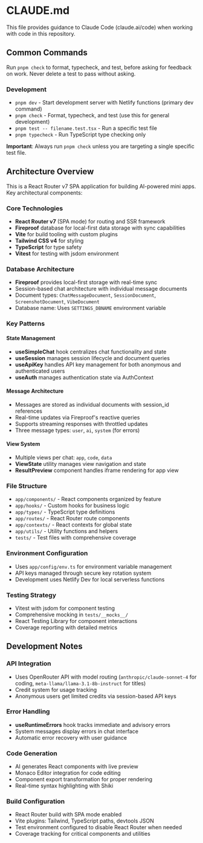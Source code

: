 # CLAUDE.md

This file provides guidance to Claude Code (claude.ai/code) when working with code in this repository.

## Common Commands

Run `pnpm check` to format, typecheck, and test, before asking for feedback on work. Never delete a test to pass without asking.

### Development

- `pnpm dev` - Start development server with Netlify functions (primary dev command)
- `pnpm check` - Format, typecheck, and test (use this for general development)
- `pnpm test -- filename.test.tsx` - Run a specific test file
- `pnpm typecheck` - Run TypeScript type checking only

**Important**: Always run `pnpm check` unless you are targeting a single specific test file.

## Architecture Overview

This is a React Router v7 SPA application for building AI-powered mini apps. Key architectural components:

### Core Technologies

- **React Router v7** (SPA mode) for routing and SSR framework
- **Fireproof** database for local-first data storage with sync capabilities
- **Vite** for build tooling with custom plugins
- **Tailwind CSS v4** for styling
- **TypeScript** for type safety
- **Vitest** for testing with jsdom environment

### Database Architecture

- **Fireproof** provides local-first storage with real-time sync
- Session-based chat architecture with individual message documents
- Document types: `ChatMessageDocument`, `SessionDocument`, `ScreenshotDocument`, `VibeDocument`
- Database name: Uses `SETTINGS_DBNAME` environment variable

### Key Patterns

#### State Management

- **useSimpleChat** hook centralizes chat functionality and state
- **useSession** manages session lifecycle and document queries
- **useApiKey** handles API key management for both anonymous and authenticated users
- **useAuth** manages authentication state via AuthContext

#### Message Architecture

- Messages are stored as individual documents with session_id references
- Real-time updates via Fireproof's reactive queries
- Supports streaming responses with throttled updates
- Three message types: `user`, `ai`, `system` (for errors)

#### View System

- Multiple views per chat: `app`, `code`, `data`
- **ViewState** utility manages view navigation and state
- **ResultPreview** component handles iframe rendering for app view

### File Structure

- `app/components/` - React components organized by feature
- `app/hooks/` - Custom hooks for business logic
- `app/types/` - TypeScript type definitions
- `app/routes/` - React Router route components
- `app/contexts/` - React contexts for global state
- `app/utils/` - Utility functions and helpers
- `tests/` - Test files with comprehensive coverage

### Environment Configuration

- Uses `app/config/env.ts` for environment variable management
- API keys managed through secure key rotation system
- Development uses Netlify Dev for local serverless functions

### Testing Strategy

- Vitest with jsdom for component testing
- Comprehensive mocking in `tests/__mocks__/`
- React Testing Library for component interactions
- Coverage reporting with detailed metrics

## Development Notes

### API Integration

- Uses OpenRouter API with model routing (`anthropic/claude-sonnet-4` for coding, `meta-llama/llama-3.1-8b-instruct` for titles)
- Credit system for usage tracking
- Anonymous users get limited credits via session-based API keys

### Error Handling

- **useRuntimeErrors** hook tracks immediate and advisory errors
- System messages display errors in chat interface
- Automatic error recovery with user guidance

### Code Generation

- AI generates React components with live preview
- Monaco Editor integration for code editing
- Component export transformation for proper rendering
- Real-time syntax highlighting with Shiki

### Build Configuration

- React Router build with SPA mode enabled
- Vite plugins: Tailwind, TypeScript paths, devtools JSON
- Test environment configured to disable React Router when needed
- Coverage tracking for critical components and utilities
